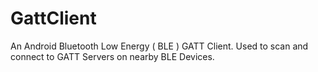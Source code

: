 # GattClient
An Android Bluetooth Low Energy ( BLE ) GATT Client. Used to scan and connect to GATT Servers on nearby BLE Devices.
